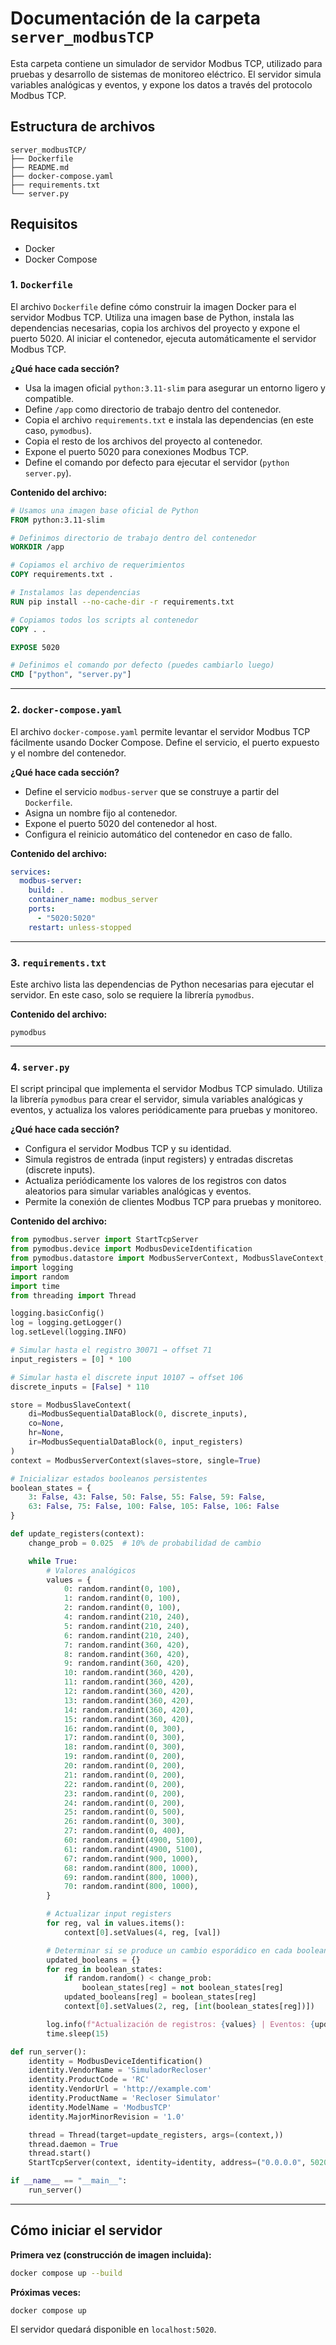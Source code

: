 <!-- filepath: /home/sebalaborda/TP_FINAL-TCP_IP_2025-Grupo_2/Documentacion_TP_TCP_IP/docs/server_modbusTCP.md -->

# Documentación de la carpeta `server_modbusTCP`

Esta carpeta contiene un simulador de servidor Modbus TCP, utilizado para pruebas y desarrollo de sistemas de monitoreo eléctrico. El servidor simula variables analógicas y eventos, y expone los datos a través del protocolo Modbus TCP.

## Estructura de archivos

```
server_modbusTCP/
├── Dockerfile
├── README.md
├── docker-compose.yaml
├── requirements.txt
└── server.py
```

## Requisitos

- Docker
- Docker Compose


### 1. `Dockerfile`

El archivo `Dockerfile` define cómo construir la imagen Docker para el servidor Modbus TCP. Utiliza una imagen base de Python, instala las dependencias necesarias, copia los archivos del proyecto y expone el puerto 5020. Al iniciar el contenedor, ejecuta automáticamente el servidor Modbus TCP.

**¿Qué hace cada sección?**
- Usa la imagen oficial `python:3.11-slim` para asegurar un entorno ligero y compatible.
- Define `/app` como directorio de trabajo dentro del contenedor.
- Copia el archivo `requirements.txt` e instala las dependencias (en este caso, `pymodbus`).
- Copia el resto de los archivos del proyecto al contenedor.
- Expone el puerto 5020 para conexiones Modbus TCP.
- Define el comando por defecto para ejecutar el servidor (`python server.py`).

**Contenido del archivo:**

```dockerfile
# Usamos una imagen base oficial de Python
FROM python:3.11-slim

# Definimos directorio de trabajo dentro del contenedor
WORKDIR /app

# Copiamos el archivo de requerimientos
COPY requirements.txt .

# Instalamos las dependencias
RUN pip install --no-cache-dir -r requirements.txt

# Copiamos todos los scripts al contenedor
COPY . .

EXPOSE 5020

# Definimos el comando por defecto (puedes cambiarlo luego)
CMD ["python", "server.py"]
```

---

### 2. `docker-compose.yaml`

El archivo `docker-compose.yaml` permite levantar el servidor Modbus TCP fácilmente usando Docker Compose. Define el servicio, el puerto expuesto y el nombre del contenedor.

**¿Qué hace cada sección?**
- Define el servicio `modbus-server` que se construye a partir del `Dockerfile`.
- Asigna un nombre fijo al contenedor.
- Expone el puerto 5020 del contenedor al host.
- Configura el reinicio automático del contenedor en caso de fallo.

**Contenido del archivo:**

```yaml
services:
  modbus-server:
    build: .
    container_name: modbus_server
    ports:
      - "5020:5020"
    restart: unless-stopped
```

---

### 3. `requirements.txt`

Este archivo lista las dependencias de Python necesarias para ejecutar el servidor. En este caso, solo se requiere la librería `pymodbus`.

**Contenido del archivo:**

```text
pymodbus
```

---

### 4. `server.py`

El script principal que implementa el servidor Modbus TCP simulado. Utiliza la librería `pymodbus` para crear el servidor, simula variables analógicas y eventos, y actualiza los valores periódicamente para pruebas y monitoreo.

**¿Qué hace cada sección?**
- Configura el servidor Modbus TCP y su identidad.
- Simula registros de entrada (input registers) y entradas discretas (discrete inputs).
- Actualiza periódicamente los valores de los registros con datos aleatorios para simular variables analógicas y eventos.
- Permite la conexión de clientes Modbus TCP para pruebas y monitoreo.

**Contenido del archivo:**

```python
from pymodbus.server import StartTcpServer
from pymodbus.device import ModbusDeviceIdentification
from pymodbus.datastore import ModbusServerContext, ModbusSlaveContext, ModbusSequentialDataBlock
import logging
import random
import time
from threading import Thread

logging.basicConfig()
log = logging.getLogger()
log.setLevel(logging.INFO)

# Simular hasta el registro 30071 → offset 71
input_registers = [0] * 100

# Simular hasta el discrete input 10107 → offset 106
discrete_inputs = [False] * 110

store = ModbusSlaveContext(
    di=ModbusSequentialDataBlock(0, discrete_inputs),
    co=None,
    hr=None,
    ir=ModbusSequentialDataBlock(0, input_registers)
)
context = ModbusServerContext(slaves=store, single=True)

# Inicializar estados booleanos persistentes
boolean_states = {
    3: False, 43: False, 50: False, 55: False, 59: False,
    63: False, 75: False, 100: False, 105: False, 106: False
}

def update_registers(context):
    change_prob = 0.025  # 10% de probabilidad de cambio

    while True:
        # Valores analógicos
        values = {
            0: random.randint(0, 100),
            1: random.randint(0, 100),
            2: random.randint(0, 100),
            4: random.randint(210, 240),
            5: random.randint(210, 240),
            6: random.randint(210, 240),
            7: random.randint(360, 420),
            8: random.randint(360, 420),
            9: random.randint(360, 420),
            10: random.randint(360, 420),
            11: random.randint(360, 420),
            12: random.randint(360, 420),
            13: random.randint(360, 420),
            14: random.randint(360, 420),
            15: random.randint(360, 420),
            16: random.randint(0, 300),
            17: random.randint(0, 300),
            18: random.randint(0, 300),
            19: random.randint(0, 200),
            20: random.randint(0, 200),
            21: random.randint(0, 200),
            22: random.randint(0, 200),
            23: random.randint(0, 200),
            24: random.randint(0, 200),
            25: random.randint(0, 500),
            26: random.randint(0, 300),
            27: random.randint(0, 400),
            60: random.randint(4900, 5100),
            61: random.randint(4900, 5100),
            67: random.randint(900, 1000),
            68: random.randint(800, 1000),
            69: random.randint(800, 1000),
            70: random.randint(800, 1000),
        }

        # Actualizar input registers
        for reg, val in values.items():
            context[0].setValues(4, reg, [val])

        # Determinar si se produce un cambio esporádico en cada booleano
        updated_booleans = {}
        for reg in boolean_states:
            if random.random() < change_prob:
                boolean_states[reg] = not boolean_states[reg]
            updated_booleans[reg] = boolean_states[reg]
            context[0].setValues(2, reg, [int(boolean_states[reg])])

        log.info(f"Actualización de registros: {values} | Eventos: {updated_booleans}")
        time.sleep(15)

def run_server():
    identity = ModbusDeviceIdentification()
    identity.VendorName = 'SimuladorRecloser'
    identity.ProductCode = 'RC'
    identity.VendorUrl = 'http://example.com'
    identity.ProductName = 'Recloser Simulator'
    identity.ModelName = 'ModbusTCP'
    identity.MajorMinorRevision = '1.0'

    thread = Thread(target=update_registers, args=(context,))
    thread.daemon = True
    thread.start()
    StartTcpServer(context, identity=identity, address=("0.0.0.0", 5020))

if __name__ == "__main__":
    run_server()
```

---

## Cómo iniciar el servidor

**Primera vez (construcción de imagen incluida):**

```bash
docker compose up --build
```

**Próximas veces:**

```bash
docker compose up
```

El servidor quedará disponible en `localhost:5020`.




